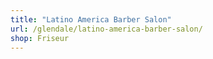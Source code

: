 ```yaml
---
title: "Latino America Barber Salon"
url: /glendale/latino-america-barber-salon/
shop: Friseur
---
```


